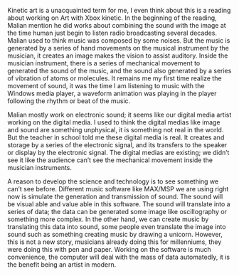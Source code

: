 Kinetic art is a unacquainted term for me, I even think about this is a reading about working on Art with Xbox kinetic. In the beginning of the reading, Malian mention he did works about combining the sound with the image at the time human just begin to listen radio broadcasting several decades. Malian used to think music was composed by some noises. But the music is generated by a series of hand movements on the musical instrument by the musician, it creates an image makes the vision to assist auditory. Inside the musician instrument, there is a series of mechanical movement to generated the sound of the music, and the sound also generated by a series of vibration of atoms or molecules. It remains me my first time realize the movement of sound, it was the time I am listening to music with the Windows media player, a waveform animation was playing in the player following the rhythm or beat of the music.

Malian mostly work on electronic sound; it seems like our digital media artist working on the digital media. I used to think the digital medias like image and sound are something unphysical, it is something not real in the world. But the teacher in school told me these digital media is real. It creates and storage by a series of the electronic signal, and its transfers to the speaker or display by the electronic signal. The digital medias are existing; we didn’t see it like the audience can’t see the mechanical movement inside the musician instruments.

A reason to develop the science and technology is to see something we can’t see before. Different music software like MAX/MSP we are using right now is simulate the generation and transmission of sound. The sound will be visual able and value able in this software. The sound will translate into a series of data; the data can be generated some image like oscillography or something more complex. In the other hand, we can create music by translating this data into sound, some people even translate the image into sound such as something creating music by drawing a unicorn. However, this is not a new story, musicians already doing this for millenniums, they were doing this with pen and paper. Working on the software is much convenience, the computer will deal with the mass of data automatedly, it is the benefit being an artist in modern.
